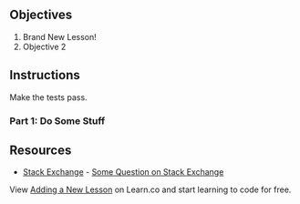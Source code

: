 ## Objectives

1. Brand New Lesson!
2. Objective 2

## Instructions

Make the tests pass.

### Part 1: Do Some Stuff

## Resources

* [Stack Exchange](http://www.stackexchange.com) - [Some Question on Stack Exchange](http://www.stackexchange.com/questions/123)

<p class='util--hide'>View <a href='https://learn.co/lessons/adding-a-new-lesson'>Adding a New Lesson</a> on Learn.co and start learning to code for free.</p>
